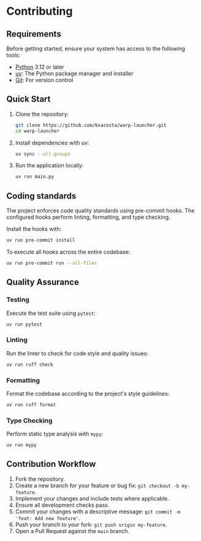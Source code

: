 # Contributing

## Requirements

Before getting started, ensure your system has access to the following tools:

- [Python](https://www.python.org/) 3.12 or later
- [uv](https://docs.astral.sh/uv/): The Python package manager and installer
- [Git](https://git-scm.com/): For version control

## Quick Start

1. Clone the repository:

   ```bash
   git clone https://github.com/bxacosta/warp-launcher.git
   cd warp-launcher
   ```

2. Install dependencies with uv:

   ```bash
   uv sync --all-groups
   ```

3. Run the application locally:

   ```bash
   uv run main.py
   ```

## Coding standards

The project enforces code quality standards using pre-commit hooks. The configured hooks perform linting, formatting,
and type checking.

Install the hooks with:

```bash
uv run pre-commit install
```

To execute all hooks across the entire codebase:

```bash
uv run pre-commit run --all-files
```

## Quality Assurance

### Testing

Execute the test suite using `pytest`:

```bash
uv run pytest
```

### Linting

Run the linter to check for code style and quality issues:

```bash
uv run ruff check
```

### Formatting

Format the codebase according to the project's style guidelines:

```bash
uv run ruff format
```

### Type Checking

Perform static type analysis with `mypy`:

```bash
uv run mypy
```

## Contribution Workflow

1. Fork the repository.
2. Create a new branch for your feature or bug fix: `git checkout -b my-feature`.
3. Implement your changes and include tests where applicable.
4. Ensure all development checks pass.
5. Commit your changes with a descriptive message: `git commit -m 'feat: Add new feature'`.
6. Push your branch to your fork: `git push origin my-feature`.
7. Open a Pull Request against the `main` branch.